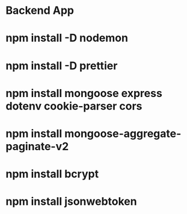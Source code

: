 # Backend App

# npm install -D nodemon

# npm install -D prettier

# npm install mongoose express dotenv cookie-parser cors

# npm install mongoose-aggregate-paginate-v2

# npm install bcrypt

# npm install jsonwebtoken